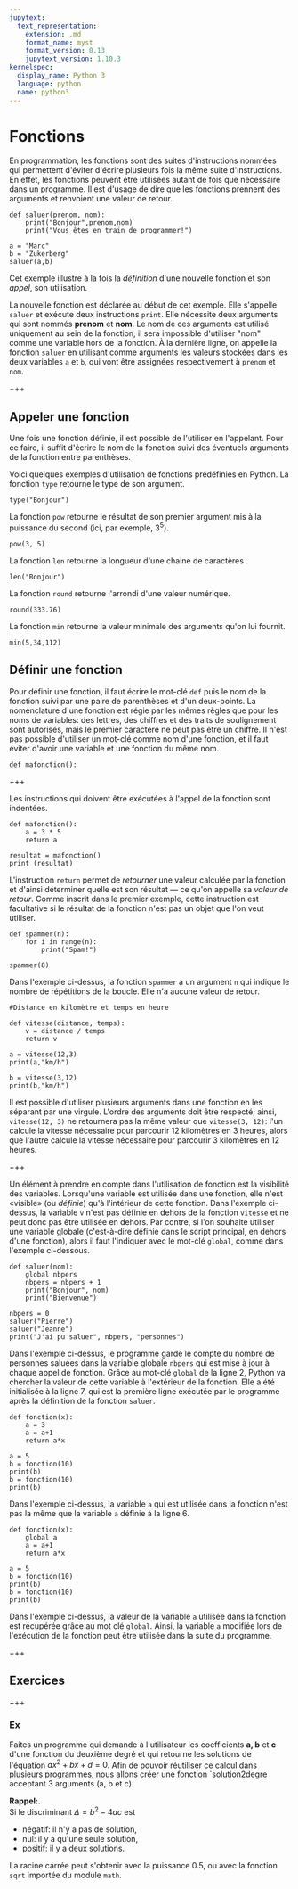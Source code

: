 ```yaml
---
jupytext:
  text_representation:
    extension: .md
    format_name: myst
    format_version: 0.13
    jupytext_version: 1.10.3
kernelspec:
  display_name: Python 3
  language: python
  name: python3
---
```


# <span commented>Fonctions</span><!-- REVIEW/JPP: les fonctions sont l'un des principaux outils que la programmation nous offre pour organiser le code, le modulariser, monter dans les niveaux d'abstractions, etc., le tout avec des principes et une syntaxe simple en Python. Je ssui d'avis de les traiter avant toutes les structures de données (ne serait-ce que parce que la manipulation des structures de données demande d'utiliser des fonctions et des méthodes). -->
<span commented>En programmation, les fonctions sont des suites d'instructions nommées qui permettent d'éviter d'écrire plusieurs fois la même suite d'instructions. En effet, les fonctions peuvent être utilisées autant de fois que nécessaire dans un programme. Il est d'usage de dire que les fonctions prennent des arguments et renvoient une valeur de retour.</span><!-- REVIEW/JPP: Proposition de refomulation. Souvent, en programmation, on a besoin de faire la même chose plusieurs fois, ou de résoudre des problèmes semblables par une même suite d'instructions. La quasi-totalité des langages de programmation disposent d'un concept de «sous-programme», qui nous permet de prendre une suite d'instructions, de lui donner un nom, et d'ensuite les exécuter autant de fois de nécessaire simplement en utilisant le nom de ce sous-programme. En Python, un tel sous-programme s'appelle une **fonction**. Les fonctions sont flexibles et peuvent être _paramétrées_, c'est-à-dire qu'elle vont demander des valeurs supplémentaires lors de leur exécution, valeurs qu'on appelle _arguments_. Finalement, elle peuvent aussi calculer et _retourner une valeur_ qui sera utilisable depuis le code qui a appelé la fonction. <newline, newline> On peut considérer que les fonctions fournissent ainsi la possibilibité d'enrichir le «vocabulaire» avec lequel on donne des instructions à la machine. <newline, newline> Voici un exemple: -->

```{code-cell} ipython3
def saluer(prenom, nom):
    print("Bonjour",prenom,nom)
    print("Vous êtes en train de programmer!")

a = "Marc"
b = "Zukerberg"
saluer(a,b)
```

Cet exemple illustre à la fois la _définition_ d'une nouvelle fonction et son _appel_, son utilisation.

La nouvelle fonction est déclarée au début de cet exemple. Elle s'appelle `saluer` et exécute deux instructions `print`. Elle nécessite deux arguments qui sont nommés **prenom** et **nom**. Le nom de ces arguments est utilisé uniquement au sein de la fonction, il sera impossible d'utiliser "nom" comme une variable hors de la fonction. À la dernière ligne, on appelle la fonction `saluer` en utilisant comme arguments les valeurs stockées dans les deux variables `a` et `b`, qui vont être assignées respectivement à `prenom` et `nom`.

+++

## Appeler une fonction
Une fois une fonction définie, il est possible de l'utiliser en l'appelant. Pour ce faire, il suffit d'écrire le nom de la fonction suivi des éventuels arguments de la fonction entre parenthèses.

Voici quelques exemples d'utilisation de fonctions prédéfinies en Python.
La fonction `type` retourne le type de son argument.

```{code-cell} ipython3
type("Bonjour")
```

La fonction `pow` retourne le résultat de son premier argument mis à la puissance du second (ici, par exemple, $3^5$).

```{code-cell} ipython3
pow(3, 5)
```

La fonction `len` retourne la longueur d'une chaine de caractères <!-- REVIEW/JPP: si on a déjà vu les listes ou d'autres structures: ajouter 'ou d'une liste', etc. -->.

```{code-cell} ipython3
len("Bonjour")
```

La fonction `round` retourne l'arrondi d'une valeur numérique.

```{code-cell} ipython3
round(333.76)
```

La fonction `min` retourne la valeur minimale des arguments qu'on lui fournit.

```{code-cell} ipython3
min(5,34,112)
```

## Définir une fonction
Pour définir une fonction, il faut écrire le mot-clé `def` puis le nom de la fonction suivi par une paire de parenthèses et d'un deux-points. La nomenclature d'une fonction est régie par les mêmes règles que pour les noms de variables: des lettres, des chiffres et des <span commented>traits de soulignement</span><!-- REVIEW/JPP: auparavant, on a je crois dit 'tiret bas' --> sont autorisés, mais le premier caractère ne peut pas être un chiffre. Il n'est pas possible d'utiliser un mot-clé comme nom d'une fonction, et il faut éviter d'avoir une variable et une fonction du même nom.

    def mafonction():

+++

Les instructions qui doivent être exécutées à l'appel de la fonction sont indentées.

```{code-cell} ipython3
def mafonction():
    a = 3 * 5
    return a

resultat = mafonction()
print (resultat)
```

L'instruction `return` permet de _retourner_ une valeur calculée par la fonction et d'ainsi déterminer quelle est son résultat — ce qu'on appelle sa _valeur de retour_. <span commented>Comme inscrit dans le premier exemple, cette instruction est facultative si le résultat de la fonction n'est pas un objet que l'on veut utiliser.</span><!-- REVIEW/JPP: confusing, parce que c'est le code appelant qui décide s'il veut utiliser la valeur de retour alors que c'est quand on écrit la fonction qu'on décide si oui ou non elle va retourner quelque chose. Proposition de reformulation: Toutes les fonctions ne doivent pas forcément retourner une valeur. Comme le premier exemple le montre, une fonction pourrait se contenter de faire quelques `print` sans calculer un résultat donné. Dans ce cas, lorsqu'il n'y a pas de valeur à retourner, on n'a pas besoin du mot clé `return`: (ensuite, même avec cette reformulation, je pense qu'il faudrait un exemple pour montrer que 'return' cause l'arrêt de l'exécution du reste du code de la fonction, qui est aussi un point sur lequel les élèves se plantent facilement) -->

```{code-cell} ipython3
def spammer(n):
    for i in range(n):
        print("Spam!")
        
spammer(8)
```

Dans l'exemple ci-dessus, la fonction `spammer` a un argument `n` qui indique le nombre de répétitions de la boucle. Elle n'a aucune valeur de retour.

```{code-cell} ipython3
#Distance en kilomètre et temps en heure

def vitesse(distance, temps):
    v = distance / temps
    return v

a = vitesse(12,3)
print(a,"km/h")

b = vitesse(3,12)
print(b,"km/h")
```

Il est possible d'utiliser plusieurs arguments dans une fonction en les séparant par une virgule. L'ordre des arguments doit être respecté; ainsi, `vitesse(12, 3)` ne retournera pas la même valeur que `vitesse(3, 12)`: l'un calcule la vitesse nécessaire pour parcourir 12 kilomètres en 3 heures, alors que l'autre calcule la vitesse nécessaire pour parcourir 3 kilomètres en 12 heures.

+++

Un élément à prendre en compte dans l'utilisation de fonction est la visibilité des variables. Lorsqu'une variable est utilisée dans une fonction, elle n'est «visible» (ou _définie_) qu'à l'intérieur de cette fonction. Dans l'exemple ci-dessus, la variable `v` n'est pas définie en dehors de la fonction `vitesse` et ne peut donc pas être utilisée en dehors. Par contre, si l'on souhaite <span commented>utiliser</span><!-- REVIEW/JPP: je ne sais pas si ça vaut la peine de parler de ceci, parce que c'est assez complexe: on n'a par exemple pas besoin de global pour lire une structure, mais seulement pour réaffecter une variable, mais avec les structures non immuable comme les listes, on peut quand même changer leur contenu sans global parce que ce n'est pas une réaffectation... est-ce donc nécessaire d'en parler? --> une variable globale (c'est-à-dire définie dans le script principal, en dehors d'une fonction), alors il faut l'indiquer avec le mot-clé `global`, comme dans l'exemple ci-dessous.

```{code-cell} ipython3
def saluer(nom):
    global nbpers
    nbpers = nbpers + 1
    print("Bonjour", nom)
    print("Bienvenue")

nbpers = 0
saluer("Pierre")
saluer("Jeanne")
print("J'ai pu saluer", nbpers, "personnes")
```

Dans l'exemple ci-dessus, le programme garde le compte du nombre de personnes saluées dans la variable globale `nbpers` qui est mise à jour à chaque appel de fonction. Grâce au mot-clé `global` de la ligne 2, Python va chercher la valeur de cette variable à l'extérieur de la fonction. Elle a été initialisée à la ligne 7, qui est la première ligne exécutée par le programme après la définition de la fonction `saluer`.

```{code-cell} ipython3
def fonction(x): 
    a = 3
    a = a+1
    return a*x 

a = 5
b = fonction(10)
print(b)
b = fonction(10)
print(b)
```

Dans l'exemple ci-dessus, la variable `a` qui est utilisée dans la fonction n'est pas la même que la variable `a` définie à la ligne 6.

```{code-cell} ipython3
def fonction(x):
    global a
    a = a+1
    return a*x

a = 5
b = fonction(10) 
print(b)
b = fonction(10) 
print(b)
```

Dans l'exemple ci-dessus, la valeur de la variable `a` utilisée dans la fonction est récupérée grâce au mot clé `global`. Ainsi, la variable `a` modifiée lors de l'exécution de la fonction peut être utilisée dans la suite du programme.

+++

## Exercices

+++

### Ex
Faites un programme qui demande à l'utilisateur les coefficients **a, b** et **c** d'une fonction du deuxième degré et qui retourne les solutions de l'équation $ax^2 + bx + d = 0$. Afin de pouvoir réutiliser ce calcul dans plusieurs programmes, nous allons créer une fonction `solution2degre acceptant 3 arguments (a, b et c).

**Rappel:**.  
Si le discriminant $\Delta = b^2 - 4ac$ est
- négatif: il n'y a pas de solution, 
- nul: il y a qu'une seule solution, 
- positif: il y a deux solutions.

La racine carrée peut s'obtenir avec la puissance 0.5, <span commented>ou avec la fonction `sqrt` importée du module `math`</span><!-- REVIEW/JPP: mais on n'a pas encore parlé de modules, donc information à taire ici, à mon avis -->.

```{code-cell} ipython3

```
